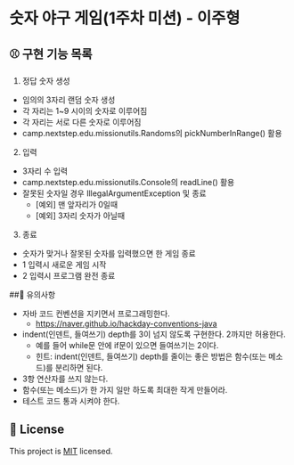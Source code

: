 # 숫자 야구 게임(1주차 미션) - 이주형

## ⚾ 구현 기능 목록

1. 정답 숫자 생성
  - 임의의 3자리 랜덤 숫자 생성
  - 각 자리는 1~9 시이의 숫자로 이루어짐
  - 각 자리는 서로 다른 숫자로 이루어짐
  - camp.nextstep.edu.missionutils.Randoms의 pickNumberInRange() 활용

2. 입력
  - 3자리 수 입력 
  - camp.nextstep.edu.missionutils.Console의 readLine() 활용
  - 잘못된 숫자일 경우 IllegalArgumentException 및 종료
    + [예외] 맨 앞자리가 0일때
    + [예외] 3자리 숫자가 아닐때

3. 종료
  - 숫자가 맞거나 잘못된 숫자를 입력했으면 한 게임 종료
  - 1 입력시 새로운 게임 시작
  - 2 입력시 프로그램 완전 종료

##📍 유의사항

- 자바 코드 컨벤션을 지키면서 프로그래밍한다.
  - https://naver.github.io/hackday-conventions-java
- indent(인덴트, 들여쓰기) depth를 3이 넘지 않도록 구현한다. 2까지만 허용한다.
  - 예를 들어 while문 안에 if문이 있으면 들여쓰기는 2이다.
  - 힌트: indent(인덴트, 들여쓰기) depth를 줄이는 좋은 방법은 함수(또는 메소드)를 분리하면 된다.
- 3항 연산자를 쓰지 않는다.
- 함수(또는 메소드)가 한 가지 일만 하도록 최대한 작게 만들어라.
- 테스트 코드 통과 시켜야 한다.



## 📝 License

This project is [MIT](https://github.com/woowacourse/java-baseball-precourse/blob/master/LICENSE) licensed.

